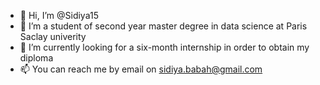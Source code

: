 - 👋 Hi, I’m @Sidiya15
- 👀 I’m a student of second year master degree in data science at Paris Saclay univerity
- 🌱 I’m currently looking for a six-month internship in order to obtain my diploma
- 📫 You can reach me by email on sidiya.babah@gmail.com

<!---
Sidiya15/Sidiya15 is a ✨ special ✨ repository because its `README.md` (this file) appears on your GitHub profile.
You can click the Preview link to take a look at your changes.
--->
